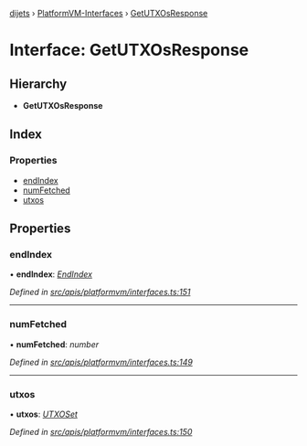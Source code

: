 [dijets](../README.md) › [PlatformVM-Interfaces](../modules/platformvm_interfaces.md) › [GetUTXOsResponse](platformvm_interfaces.getutxosresponse.md)

# Interface: GetUTXOsResponse

## Hierarchy

* **GetUTXOsResponse**

## Index

### Properties

* [endIndex](platformvm_interfaces.getutxosresponse.md#endindex)
* [numFetched](platformvm_interfaces.getutxosresponse.md#numfetched)
* [utxos](platformvm_interfaces.getutxosresponse.md#utxos)

## Properties

###  endIndex

• **endIndex**: *[EndIndex](platformvm_interfaces.endindex.md)*

*Defined in [src/apis/platformvm/interfaces.ts:151](https://github.com/Dijets-Inc/dijetsjs/blob/master/src/apis/platformvm/interfaces.ts#L151)*

___

###  numFetched

• **numFetched**: *number*

*Defined in [src/apis/platformvm/interfaces.ts:149](https://github.com/Dijets-Inc/dijetsjs/blob/master/src/apis/platformvm/interfaces.ts#L149)*

___

###  utxos

• **utxos**: *[UTXOSet](../classes/api_platformvm_utxos.utxoset.md)*

*Defined in [src/apis/platformvm/interfaces.ts:150](https://github.com/Dijets-Inc/dijetsjs/blob/master/src/apis/platformvm/interfaces.ts#L150)*
